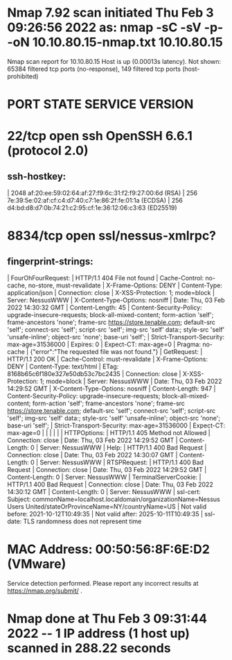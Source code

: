 # Nmap 7.92 scan initiated Thu Feb  3 09:26:56 2022 as: nmap -sC -sV -p- -oN 10.10.80.15-nmap.txt 10.10.80.15
Nmap scan report for 10.10.80.15
Host is up (0.00013s latency).
Not shown: 65384 filtered tcp ports (no-response), 149 filtered tcp ports (host-prohibited)
# PORT     STATE SERVICE            VERSION
# 22/tcp   open  ssh                OpenSSH 6.6.1 (protocol 2.0)
## ssh-hostkey: 
|   2048 af:20:ee:59:02:64:af:27:f9:6c:31:f2:f9:27:00:6d (RSA)
|   256 7e:39:5e:02:af:cf:c4:d7:40:c7:1e:86:2f:fe:01:1a (ECDSA)
|   256 d4:bd:d8:d7:0b:74:21:c2:95:cf:1e:36:12:06:c3:63 (ED25519)

# 8834/tcp open  ssl/nessus-xmlrpc?
## fingerprint-strings: 
|   FourOhFourRequest: 
|     HTTP/1.1 404 File not found
|     Cache-Control: no-cache, no-store, must-revalidate
|     X-Frame-Options: DENY
|     Content-Type: application/json
|     Connection: close
|     X-XSS-Protection: 1; mode=block
|     Server: NessusWWW
|     X-Content-Type-Options: nosniff
|     Date: Thu, 03 Feb 2022 14:30:32 GMT
|     Content-Length: 45
|     Content-Security-Policy: upgrade-insecure-requests; block-all-mixed-content; form-action 'self'; frame-ancestors 'none'; frame-src https://store.tenable.com; default-src 'self'; connect-src 'self'; script-src 'self'; img-src 'self' data:; style-src 'self' 'unsafe-inline'; object-src 'none'; base-uri 'self';
|     Strict-Transport-Security: max-age=31536000
|     Expires: 0
|     Expect-CT: max-age=0
|     Pragma: no-cache
|     {"error":"The requested file was not found."}
|   GetRequest: 
|     HTTP/1.1 200 OK
|     Cache-Control: must-revalidate
|     X-Frame-Options: DENY
|     Content-Type: text/html
|     ETag: 8168b65c6f180e327e50db53c7bc2435
|     Connection: close
|     X-XSS-Protection: 1; mode=block
|     Server: NessusWWW
|     Date: Thu, 03 Feb 2022 14:29:52 GMT
|     X-Content-Type-Options: nosniff
|     Content-Length: 947
|     Content-Security-Policy: upgrade-insecure-requests; block-all-mixed-content; form-action 'self'; frame-ancestors 'none'; frame-src https://store.tenable.com; default-src 'self'; connect-src 'self'; script-src 'self'; img-src 'self' data:; style-src 'self' 'unsafe-inline'; object-src 'none'; base-uri 'self';
|     Strict-Transport-Security: max-age=31536000
|     Expect-CT: max-age=0
|     <!doctype html>
|     <html lang="en">
|     <head>
|     <meta http-equiv="X-UA-Compatible" content="IE=edge,chrome=1" />
|     <meta http-equiv="Content-Security-Policy" content="upgrade-insecure-requests; block-all-mixed-co"/>
|   HTTPOptions: 
|     HTTP/1.1 405 Method not Allowed
|     Connection: close
|     Date: Thu, 03 Feb 2022 14:29:52 GMT
|     Content-Length: 0
|     Server: NessusWWW
|   Help: 
|     HTTP/1.1 400 Bad Request
|     Connection: close
|     Date: Thu, 03 Feb 2022 14:30:07 GMT
|     Content-Length: 0
|     Server: NessusWWW
|   RTSPRequest: 
|     HTTP/1.1 400 Bad Request
|     Connection: close
|     Date: Thu, 03 Feb 2022 14:29:52 GMT
|     Content-Length: 0
|     Server: NessusWWW
|   TerminalServerCookie: 
|     HTTP/1.1 400 Bad Request
|     Connection: close
|     Date: Thu, 03 Feb 2022 14:30:12 GMT
|     Content-Length: 0
|     Server: NessusWWW
| ssl-cert: Subject: commonName=localhost.localdomain/organizationName=Nessus Users United/stateOrProvinceName=NY/countryName=US
| Not valid before: 2021-10-12T10:49:35
| Not valid after:  2025-10-11T10:49:35
| ssl-date: TLS randomness does not represent time

# MAC Address: 00:50:56:8F:6E:D2 (VMware)

Service detection performed. Please report any incorrect results at https://nmap.org/submit/ .
# Nmap done at Thu Feb  3 09:31:44 2022 -- 1 IP address (1 host up) scanned in 288.22 seconds